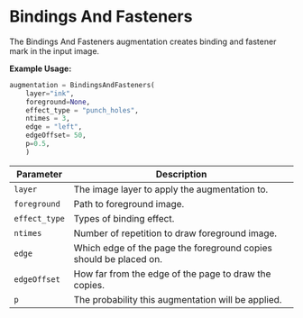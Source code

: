 # Bindings And Fasteners

The Bindings And Fasteners augmentation creates binding and fastener mark in the input image.

**Example Usage:**

```python
augmentation = BindingsAndFasteners(
	layer="ink",
	foreground=None,
	effect_type = "punch_holes",
	ntimes = 3,
	edge = "left",
	edgeOffset= 50,
	p=0.5,
	)
```

| Parameter       | Description                                                      |
|-----------------|------------------------------------------------------------------|
| `layer`		  | The image layer to apply the augmentation to.                    |
| `foreground`    | Path to foreground image.                                        |
| `effect_type`   | Types of binding effect.                                         |
| `ntimes`        | Number of repetition to draw foreground image.                   |
| `edge`          | Which edge of the page the foreground copies should be placed on.|
| `edgeOffset`    | How far from the edge of the page to draw the copies.            |
| `p`             | The probability this augmentation will be applied.               |
